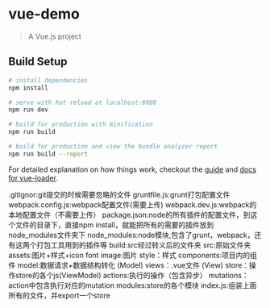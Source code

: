 # vue-demo

> A Vue.js project

## Build Setup

``` bash
# install dependencies
npm install

# serve with hot reload at localhost:8080
npm run dev

# build for production with minification
npm run build

# build for production and view the bundle analyzer report
npm run build --report
```

For detailed explanation on how things work, checkout the [guide](http://vuejs-templates.github.io/webpack/) and [docs for vue-loader](http://vuejs.github.io/vue-loader).



.gitignor:git提交的时候需要忽略的文件
gruntfile.js:grunt打包配置文件
webpack.config.js:webpack配置文件(需要上传)
webpack.dev.js:webpack的本地配置文件（不需要上传）
package.json:node的所有插件的配置文件，到这个文件的目录下，直接npm install，就能把所有的需要的插件放到node_modules文件夹下
node_modules:node模块,包含了grunt，webpack，还有这两个打包工具用到的插件等
build:src经过转义后的文件夹
src:原始文件夹
		assets:图片+样式+icon font
			image:图片
			style：样式
		components:项目内的组件
		model:数据请求+数据结构转化 (Model)
		views：.vue文件 (View)
		store：操作store的各个js(ViewModel)
			actions:执行的操作（包含异步）
			mutations：action中包含执行对应的mutation
			modules:store的各个模块
			index.js:组装上面所有的文件，并export一个store
		